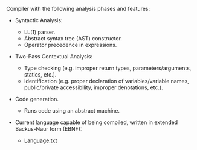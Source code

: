Compiler with the following analysis phases and features:
- Syntactic Analysis:
  - LL(1) parser.
  - Abstract syntax tree (AST) constructor.
  - Operator precedence in expressions.

- Two-Pass Contextual Analysis:
  - Type checking (e.g. improper return types, parameters/arguments, statics, etc.).
  - Identification (e.g. proper declaration of variables/variable names, public/private accessibility, improper denotations, etc.). 

- Code generation.
  - Runs code using an abstract machine. 
 
- Current language capable of being compiled, written in extended Backus-Naur form (EBNF): 
  - [Language.txt](https://github.com/jkchang62/Compiler/files/6896634/Language.txt)



